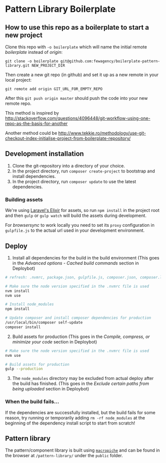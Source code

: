 # Pattern Library Boilerplate

## How to use this repo as a boilerplate to start a new project
Clone this repo with `-o boilerplate` which will name the initial remote *boilerplate* instead of *origin*:

```shell
git clone -o boilerplate git@github.com:fewagency/boilerplate-pattern-library.git NEW_PROJECT_DIR
```

Then create a new git repo (in github) and set it up as a new remote in your local project:
 
```shell
git remote add origin GIT_URL_FOR_EMPTY_REPO
```

After this `git push origin master` should push the code into your new remote repo.


This method is inspired by http://stackoverflow.com/questions/4096448/git-workflow-using-one-repo-as-the-basis-for-another

Another method could be http://www.tekkie.ro/methodology/use-git-checkout-index-initialise-project-from-boilerplate-repository/

## Development installation
1. Clone the git-repository into a directory of your choice.
2. In the project directory, run `composer create-project` to bootstrap and install dependencies.
3. In the project directory, run `composer update` to use the latest dependencies.

### Building assets
We're using [Laravel's Elixir](http://laravel.com/docs/elixir) for assets, so run `npm install` in the project root
and then `gulp` or `gulp watch` will build the assets during development.

For *browsersync* to work locally you need to set its `proxy` configuration in `gulpfile.js` to the
actual url used in your development environment.

## Deploy
1. Install all dependencies for the build in the build environment
(This goes in the *Advanced options* - *Cached build commands* section in Deploybot)
```bash
# refresh: .nvmrc, package.json, gulpfile.js, composer.json, composer.lock

# Make sure the node version specified in the .nvmrc file is used
nvm install
nvm use

# Install node_modules
npm install

# Update composer and install composer dependencies for production
/usr/local/bin/composer self-update
composer install
```
2. Build assets for production
(This goes in the *Compile, compress, or minimize your code* section in Deploybot)
```bash
# Make sure the node version specified in the .nvmrc file is used
nvm use

# Build assets for production
gulp --production
```
3. The `node_modules` directory may be excluded from actual deploy after the build has finished.
(This goes in the *Exclude certain paths from being uploaded* section in Deploybot)

### When the build fails...
If the dependencies are successfully installed, but the build fails for some reason,
try running or temporarily adding `rm -rf node_modules` at the beginning of the dependency install script
to start from scratch!

## Pattern library
The pattern/component library is built using [`macropiche`](https://github.com/fewagency/macropiche)
and can be found in the browser at `/pattern-library/` under the `public` folder. 
